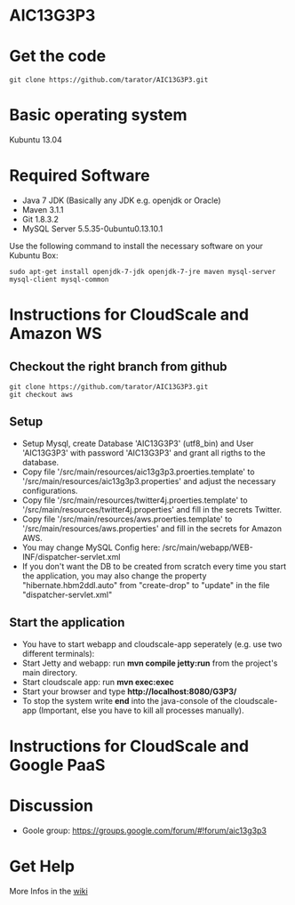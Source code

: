 AIC13G3P3
=========

# Get the code

```
git clone https://github.com/tarator/AIC13G3P3.git
```

# Basic operating system

Kubuntu 13.04

# Required Software

* Java 7 JDK (Basically any JDK e.g. openjdk or Oracle)
* Maven 3.1.1
* Git 1.8.3.2
* MySQL Server 5.5.35-0ubuntu0.13.10.1

Use the following command to install the necessary software on your Kubuntu Box:
```
sudo apt-get install openjdk-7-jdk openjdk-7-jre maven mysql-server mysql-client mysql-common
```


# Instructions for CloudScale and Amazon WS  

## Checkout the right branch from github

```
git clone https://github.com/tarator/AIC13G3P3.git
git checkout aws
```

## Setup

* Setup Mysql, create Database 'AIC13G3P3' (utf8_bin) and User 'AIC13G3P3' with password 'AIC13G3P3' and grant all rigths to the database.
* Copy file '/src/main/resources/aic13g3p3.proerties.template' to '/src/main/resources/aic13g3p3.properties' and adjust the necessary configurations.
* Copy file '/src/main/resources/twitter4j.proerties.template' to '/src/main/resources/twitter4j.properties' and fill in the secrets Twitter.
* Copy file '/src/main/resources/aws.proerties.template' to '/src/main/resources/aws.properties' and fill in the secrets for Amazon AWS.
* You may change MySQL Config here: /src/main/webapp/WEB-INF/dispatcher-servlet.xml
* If you don't want the DB to be created from scratch every time you start the application, you may also change the property "hibernate.hbm2ddl.auto" from "create-drop" to "update" in the file "dispatcher-servlet.xml"

## Start the application

* You have to start webapp and cloudscale-app seperately (e.g. use two different terminals):
* Start Jetty and webapp: run __mvn compile jetty:run__ from the project's main directory.
* Start cloudscale app: run __mvn exec:exec__
* Start your browser and type __http://localhost:8080/G3P3/__
* To stop the system write __end__ into the java-console of the cloudscale-app (Important, else you have to kill all processes manually).


# Instructions for CloudScale and Google PaaS

# Discussion
* Goole group: https://groups.google.com/forum/#!forum/aic13g3p3
# Get Help
More Infos in the [wiki](https://github.com/tarator/AIC13G3P3/wiki)
